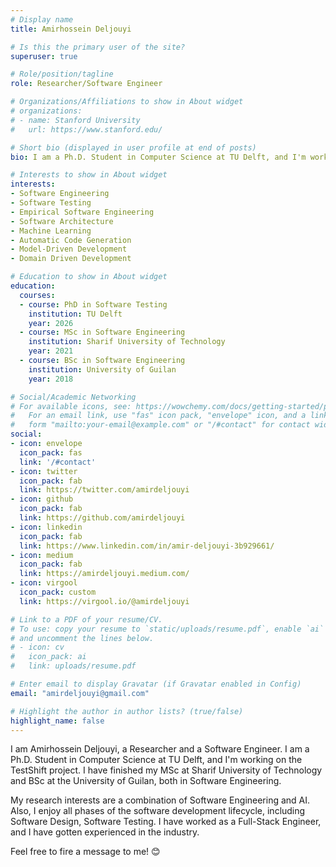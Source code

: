 ```yaml
---
# Display name
title: Amirhossein Deljouyi

# Is this the primary user of the site?
superuser: true

# Role/position/tagline
role: Researcher/Software Engineer

# Organizations/Affiliations to show in About widget
# organizations:
# - name: Stanford University
#   url: https://www.stanford.edu/

# Short bio (displayed in user profile at end of posts)
bio: I am a Ph.D. Student in Computer Science at TU Delft, and I'm working on the TestShift project

# Interests to show in About widget
interests:
- Software Engineering
- Software Testing
- Empirical Software Engineering
- Software Architecture
- Machine Learning
- Automatic Code Generation
- Model-Driven Development
- Domain Driven Development

# Education to show in About widget
education:
  courses:
  - course: PhD in Software Testing
    institution: TU Delft
    year: 2026
  - course: MSc in Software Engineering
    institution: Sharif University of Technology
    year: 2021
  - course: BSc in Software Engineering
    institution: University of Guilan
    year: 2018

# Social/Academic Networking
# For available icons, see: https://wowchemy.com/docs/getting-started/page-builder/#icons
#   For an email link, use "fas" icon pack, "envelope" icon, and a link in the
#   form "mailto:your-email@example.com" or "/#contact" for contact widget.
social:
- icon: envelope
  icon_pack: fas
  link: '/#contact'
- icon: twitter
  icon_pack: fab
  link: https://twitter.com/amirdeljouyi
- icon: github
  icon_pack: fab
  link: https://github.com/amirdeljouyi
- icon: linkedin
  icon_pack: fab
  link: https://www.linkedin.com/in/amir-deljouyi-3b929661/
- icon: medium
  icon_pack: fab
  link: https://amirdeljouyi.medium.com/
- icon: virgool
  icon_pack: custom
  link: https://virgool.io/@amirdeljouyi

# Link to a PDF of your resume/CV.
# To use: copy your resume to `static/uploads/resume.pdf`, enable `ai` icons in `params.toml`, 
# and uncomment the lines below.
# - icon: cv
#   icon_pack: ai
#   link: uploads/resume.pdf

# Enter email to display Gravatar (if Gravatar enabled in Config)
email: "amirdeljouyi@gmail.com"

# Highlight the author in author lists? (true/false)
highlight_name: false
---
```


I am Amirhossein Deljouyi, a Researcher and a Software Engineer. I am a Ph.D. Student in Computer Science at TU Delft, and I'm working on the TestShift project. I have finished my MSc at Sharif University of Technology and BSc at the University of Guilan, both in Software Engineering.

My research interests are a combination of Software Engineering and AI. Also, I enjoy all phases of the software development lifecycle, including Software Design, Software Testing. I have worked as a Full-Stack Engineer, and I have gotten experienced in the industry.

Feel free to fire a message to me! 😊
